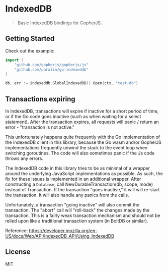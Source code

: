 # IndexedDB

> Basic IndexedDB bindings for GopherJS.

## Getting Started

Check out the example:

```go
import (
	"github.com/gopherjs/gopherjs/js"
	"github.com/paralin/go-indexeddb"
)

db, err := indexeddb.GlobalIndexedDB().Open(ctx, "test-db")
```

## Transactions expiring

In IndexedDB, transactions will expire if inactive for a short period of time,
or if the Go code goes inactive (such as when waiting for a select statement).
After the transaction expires, all requests will panic / return an error -
"transaction is not active."

This unfortunately happens quite frequently with the Go implementation of the
IndexedDB client in this library, because the Go wasm and/or GopherJS
implementations frequently unwind the stack to the event loop when switching
goroutines. The code will also sometimes panic if the Js code throws any errors.

The IndexedDB code in this library tries to be as minimal of a wrapper around
the underlying JavaScript implementations as possible. As such, the fix for
these issues is implemented in an additional wrapper. After constructing a
`Database`, call NewDurableTransaction(db, scope, mode) instead of Transaction.
If the transaction "goes inactive," it will will re-start the transaction. It
will also handle any panics from the calls.

Unfortunately, a transaction "going inactive" will also commit the transaction.
The "abort" call will "roll-back" the changes made by the transaction. This is a
fairly weak transaction mechanism and should not be relied upon like a
traditional transaction system (in BoltDB or similar).

Reference:
https://developer.mozilla.org/en-US/docs/Web/API/IndexedDB_API/Using_IndexedDB

## License

MIT
